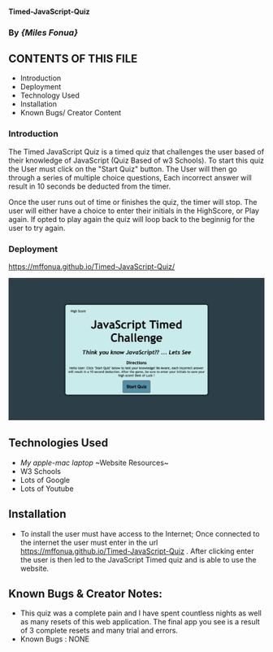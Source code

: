 #### Timed-JavaScript-Quiz

### By _**{Miles Fonua}**_

CONTENTS OF THIS FILE
---------------------

 * Introduction
 * Deployment
 * Technology Used
 * Installation
 * Known Bugs/ Creator Content

 ### Introduction
 The Timed JavaScript Quiz is a timed quiz that challenges the user based of their knowledge of JavaScript (Quiz Based of w3 Schools). To start this quiz the User must click on the "Start Quiz" button. The User will then go through a series of multiple choice questions, Each incorrect answer will result in 10 seconds be deducted from the timer. 

 Once the user runs out of time or finishes the quiz, the timer will stop. The user will either have a choice to enter their initials in the HighScore, or Play again. If opted to play again the quiz will loop back to the beginnig for the user to try again.

 ### Deployment

 https://mffonua.github.io/Timed-JavaScript-Quiz/


 ![Screenshot of Quiz](./assets/images/screenshot.jpg)

## Technologies Used

* _My apple-mac laptop_
~Website Resources~
* W3 Schools
* Lots of Google
* Lots of Youtube

## Installation

 * To install the user must have access to the Internet; Once connected to the internet the user must enter 
 in the url https://mffonua.github.io/Timed-JavaScript-Quiz . After clicking enter the user is then led to the JavaScript Timed quiz and is able to use the website.

 ## Known Bugs & Creator Notes:

 * This quiz was a complete pain and I have spent countless nights as well as many resets of this web application.
 The final app you see is a result of 3 complete resets and many trial and errors.
 * Known Bugs : NONE 

